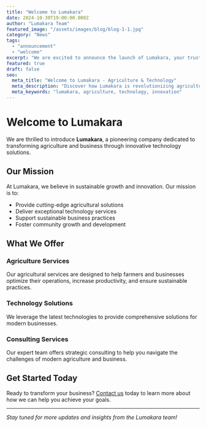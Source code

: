 ```yaml
---
title: "Welcome to Lumakara"
date: 2024-10-30T19:00:00.000Z
author: "Lumakara Team"
featured_image: "/assets/images/blog/blog-1-1.jpg"
category: "News"
tags:
  - "announcement"
  - "welcome"
excerpt: "We are excited to announce the launch of Lumakara, your trusted partner in agriculture and technology solutions."
featured: true
draft: false
seo:
  meta_title: "Welcome to Lumakara - Agriculture & Technology"
  meta_description: "Discover how Lumakara is revolutionizing agriculture with innovative technology solutions."
  meta_keywords: "lumakara, agriculture, technology, innovation"
---
```


# Welcome to Lumakara

We are thrilled to introduce **Lumakara**, a pioneering company dedicated to transforming agriculture and business through innovative technology solutions.

## Our Mission

At Lumakara, we believe in sustainable growth and innovation. Our mission is to:

- Provide cutting-edge agricultural solutions
- Deliver exceptional technology services
- Support sustainable business practices
- Foster community growth and development

## What We Offer

### Agriculture Services
Our agricultural services are designed to help farmers and businesses optimize their operations, increase productivity, and ensure sustainable practices.

### Technology Solutions
We leverage the latest technologies to provide comprehensive solutions for modern businesses.

### Consulting Services
Our expert team offers strategic consulting to help you navigate the challenges of modern agriculture and business.

## Get Started Today

Ready to transform your business? [Contact us](/contact.html) today to learn more about how we can help you achieve your goals.

---

*Stay tuned for more updates and insights from the Lumakara team!*
